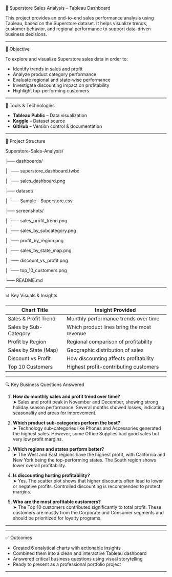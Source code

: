 🛒 Superstore Sales Analysis – Tableau Dashboard

This project provides an end-to-end sales performance analysis using Tableau, based on the Superstore dataset. It helps visualize trends, customer behavior, and regional performance to support data-driven business decisions.

---

🎯 Objective

To explore and visualize Superstore sales data in order to:
- Identify trends in sales and profit
- Analyze product category performance
- Evaluate regional and state-wise performance
- Investigate discounting impact on profitability
- Highlight top-performing customers

---

🧰 Tools & Technologies

- **Tableau Public** – Data visualization
- **Kaggle** – Dataset source
- **GitHub** – Version control & documentation

---

📁 Project Structure

Superstore-Sales-Analysis/

├── dashboards/

│ ├── superstore_dashboard.twbx 

│ └── sales_dashboard.png 

├── dataset/

│ └── Sample - Superstore.csv 

├── screenshots/

│ ├── sales_profit_trend.png

│ ├── sales_by_subcategory.png

│ ├── profit_by_region.png

│ ├── sales_by_state_map.png

│ ├── discount_vs_profit.png

│ └── top_10_customers.png

└── README.md


---

📊 Key Visuals & Insights

| Chart Title                | Insight Provided                                         |
|---------------------------|-----------------------------------------------------------|
| Sales & Profit Trend      | Monthly performance trends over time                     |
| Sales by Sub-Category     | Which product lines bring the most revenue               |
| Profit by Region          | Regional comparison of profitability                     |
| Sales by State (Map)      | Geographic distribution of sales                         |
| Discount vs Profit        | How discounting affects profitability                    |
| Top 10 Customers          | Highest profit-contributing customers                    |

---

🔍 Key Business Questions Answered

1. **How do monthly sales and profit trend over time?**  
   ➤ Sales and profit peak in November and December, showing strong holiday season performance. Several months showed losses, indicating seasonality and areas for improvement.

2. **Which product sub-categories perform the best?**  
   ➤ Technology sub-categories like Phones and Accessories generated the highest sales. However, some Office Supplies had good sales but very low profit margins.

3. **Which regions and states perform better?**  
   ➤ The West and East regions have the highest profit, with California and New York being the top-performing states. The South region shows lower overall profitability.

4. **Is discounting hurting profitability?**  
   ➤ Yes. The scatter plot shows that higher discounts often lead to lower or negative profits. Controlled discounting is recommended to protect margins.

5. **Who are the most profitable customers?**  
   ➤ The Top 10 customers contributed significantly to total profit. These customers are mostly from the Corporate and Consumer segments and should be prioritized for loyalty programs.

---


---

✅ Outcomes

- Created 6 analytical charts with actionable insights
- Combined them into a clean and interactive Tableau dashboard
- Answered critical business questions using visual storytelling
- Ready to present as a professional portfolio project

---
